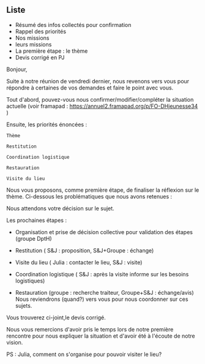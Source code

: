 ## Liste
* Résumé des infos collectés pour confirmation
* Rappel des priorités
* Nos missions
* leurs missions
* La première étape : le thème
* Devis corrigé en PJ


Bonjour,

Suite à notre réunion de vendredi dernier, nous revenons vers vous pour répondre à certaines de vos demandes et faire le point avec vous.

Tout d'abord, pouvez-vous nous confirmer/modifier/compléter la situation actuelle (voir framapad : https://annuel2.framapad.org/p/FO-DHjeunesse34 )

Ensuite, les priorités énoncées :

    Thème

    Restitution

    Coordination logistique

    Restauration

    Visite du lieu

Nous vous proposons, comme première étape, de finaliser la réflexion sur le thème. Ci-dessous les problématiques que nous avons retenues :

Nous attendons votre décision sur le sujet.

Les prochaines étapes :

- Organisation et prise de décision collective pour validation des étapes (groupe DptH)

- Restitution ( S&J : proposition, S&J+Groupe : échange)

- Visite du lieu ( Julia : contacter le lieu, S&J : visite)

- Coordination logistique ( S&J : après la visite informe sur les besoins logistiques)

- Restauration (groupe : recherche traiteur, Groupe+S&J : échange/avis)
Nous reviendrons (quand?) vers vous pour nous coordonner sur ces sujets.


Vous trouverez ci-joint,le devis corrigé.

Nous vous remercions d'avoir pris le temps lors de notre première rencontre pour nous expliquer la situation et d'avoir été à l'écoute de notre vision.


PS : Julia, comment on s'organise pour pouvoir visiter le lieu?
